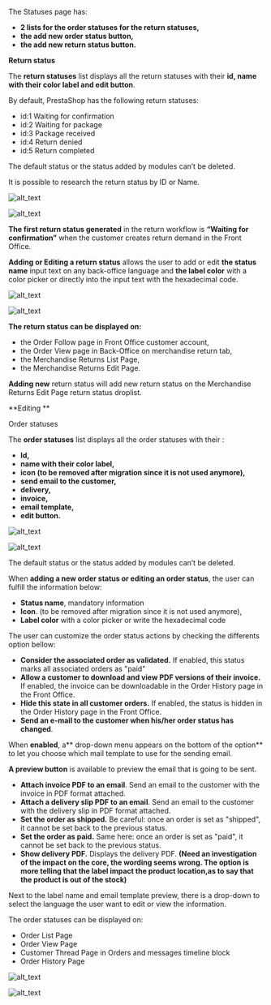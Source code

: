 The Statuses page has:

- **2 lists for the order statuses for the return statuses,**
-   **the add new order status button,**
-   **the add new return status button.**


**Return status**

The **return statuses** list displays all the return statuses with their **id, name with their color label and edit button**. 

By default, PrestaShop has the following return statuses: 



*   id:1	Waiting for confirmation	
*   id:2	Waiting for package	
*   id:3	Package received	
*   id:4	Return denied	
*   id:5	Return completed	

The default status or the status added by modules can’t be deleted.

It is possible to research the return status by ID or Name.



![alt_text](images/Order-Statuses0.png "image_tooltip")


![alt_text](images/Order-Statuses0.png "image_tooltip")


**The first return status generated** in the return workflow is **“Waiting for confirmation”** when the customer creates return demand in the Front Office. 

**Adding or Editing a return status** allows the user to add or edit **the status name** input text on any back-office language and **the label color** with a color picker or directly into the input text with the hexadecimal code. 



![alt_text](images/Order-Statuses0.png "image_tooltip")


![alt_text](images/Order-Statuses1.png "image_tooltip")


**The return status can be displayed on:**



*   the Order Follow page in Front Office customer account,
*   the Order View page in Back-Office on merchandise return tab, 
*   the Merchandise Returns List Page,
*   the Merchandise Returns Edit Page.

**Adding new** return status will add new return status on the Merchandise Returns Edit Page return status droplist.

**Editing **

Order statuses

The **order statuses** list displays all the order statuses with their :



*   **Id,**
*   **name with their color label,**
*   **icon (to be removed after migration since it is not used anymore),**
*   **send email to the customer,**
*   **delivery,**
*   **invoice,**
*   **email template,**
*   **edit button.**



![alt_text](images/Order-Statuses0.png "image_tooltip")


![alt_text](images/Order-Statuses2.png "image_tooltip")


The default status or the status added by modules can’t be deleted.

When **adding a new order status or editing an order status**, the user can fulfill the information below:



*   **Status name**, mandatory information
*   **Icon**. (to be removed after migration since it is not used anymore),
*   **Label color** with a color picker or write the hexadecimal code

The user can customize the order status actions by checking the differents option bellow:



*   **Consider the associated order as validated.** If enabled, this status marks all associated orders as "paid"
*   **Allow a customer to download and view PDF versions of their invoice.** If enabled, the invoice can be downloadable in the  Order History page in the Front Office.
*   **Hide this state in all customer orders.** If enabled, the status is hidden in the Order History page in the Front Office.
*   **Send an e-mail to the customer when his/her order status has changed**. 

When **enabled**, a** drop-down menu appears on the bottom of the option** to let you choose which mail template to use for the sending email. 

**A preview button** is available to preview the email that is going to be sent.



*   **Attach invoice PDF to an email**. Send an email to the customer with the invoice in PDF format attached.
*   **Attach a delivery slip PDF to an email**. Send an email to the customer with the delivery slip in PDF format attached.
*   **Set the order as shipped.** Be careful: once an order is set as "shipped", it cannot be set back to the previous status.
*   **Set the order as paid.** Same here: once an order is set as "paid", it cannot be set back to the previous status.
*   **Show delivery PDF.** Displays the delivery PDF. **(Need an investigation of the impact on the core, the wording seems wrong. The option is more telling that the label impact the product location,as to say that the product is out of the stock)**

Next to the label name and email template preview, there is a drop-down to select the language the user want to edit or view the information.

The order statuses can be displayed on:



*   Order List Page
*   Order View Page
*   Customer Thread Page in Orders and messages timeline block
*   Order History Page



![alt_text](images/Order-Statuses0.png "image_tooltip")


![alt_text](images/Order-Statuses3.png "image_tooltip")
